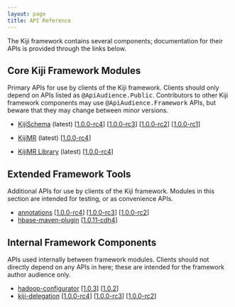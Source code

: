 ```yaml
---
layout: page
title: API Reference
---
```


The Kiji framework contains several components; documentation for their
APIs is provided through the links below.

## Core Kiji Framework Modules

Primary APIs for use by clients of the Kiji framework. Clients should
only depend on APIs listed as <tt>@ApiAudience.Public</tt>. Contributors
to other Kiji framework components may use <tt>@ApiAudience.Framework</tt>
APIs, but beware that they may change between minor versions.


* [KijiSchema](kiji-schema/1.0.0-rc4) (latest) 
  \[[1.0.0-rc4](kiji-schema/1.0.0-rc4)\]
  \[[1.0.0-rc3](kiji-schema/1.0.0-rc3)\]
  \[[1.0.0-rc2](kiji-schema/1.0.0-rc2)\]
  \[[1.0.0-rc1](kiji-schema/1.0.0-rc1)\]

* [KijiMR](kiji-mapreduce/1.0.0-rc4) (latest)
  \[[1.0.0-rc4](kiji-mapreduce/1.0.0-rc4)\]

* [KijiMR Library](kiji-mapreduce-lib/1.0.0-rc4) (latest)
  \[[1.0.0-rc4](kiji-mapreduce-lib/1.0.0-rc4)\]

## Extended Framework Tools
Additional APIs for use by clients of the Kiji framework. Modules in this section
are intended for testing, or as convenience APIs.


<ul>
  <li><a href="annotations/1.0.0-rc4">annotations</a>
      [<a href="annotations/1.0.0-rc4">1.0.0-rc4</a>]
      [<a href="annotations/1.0.0-rc3">1.0.0-rc3</a>]
      [<a href="annotations/1.0.0-rc2">1.0.0-rc2</a>]
  </li>
  <li><a href="hbase-maven-plugin/1.0.11-cdh4">hbase-maven-plugin</a>
      [<a href="hbase-maven-plugin/1.0.11-cdh4">1.0.11-cdh4</a>]
  </li>
</ul>


## Internal Framework Components
APIs used internally between framework modules. Clients should not directly
depend on any APIs in here; these are intended for the framework author audience
only.

<ul>
  <li><a href="hadoop-configurator/1.0.3">hadoop-configurator</a>
      [<a href="hadoop-configurator/1.0.3">1.0.3</a>]
      [<a href="hadoop-configurator/1.0.2">1.0.2</a>]
  </li>
  <li><a href="kiji-delegation/1.0.0-rc4">kiji-delegation</a>
      [<a href="kiji-delegation/1.0.0-rc4">1.0.0-rc4</a>]
      [<a href="kiji-delegation/1.0.0-rc3">1.0.0-rc3</a>]
      [<a href="kiji-delegation/1.0.0-rc2">1.0.0-rc2</a>]
  </li>
</ul>
